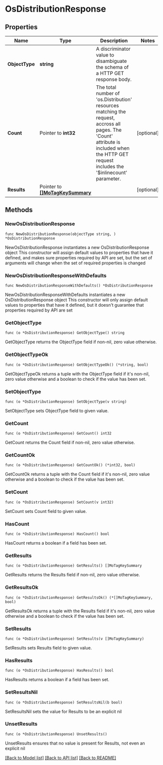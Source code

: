 # OsDistributionResponse

## Properties

Name | Type | Description | Notes
------------ | ------------- | ------------- | -------------
**ObjectType** | **string** | A discriminator value to disambiguate the schema of a HTTP GET response body. | 
**Count** | Pointer to **int32** | The total number of &#39;os.Distribution&#39; resources matching the request, accross all pages. The &#39;Count&#39; attribute is included when the HTTP GET request includes the &#39;$inlinecount&#39; parameter. | [optional] 
**Results** | Pointer to [**[]MoTagKeySummary**](MoTagKeySummary.md) |  | [optional] 

## Methods

### NewOsDistributionResponse

`func NewOsDistributionResponse(objectType string, ) *OsDistributionResponse`

NewOsDistributionResponse instantiates a new OsDistributionResponse object
This constructor will assign default values to properties that have it defined,
and makes sure properties required by API are set, but the set of arguments
will change when the set of required properties is changed

### NewOsDistributionResponseWithDefaults

`func NewOsDistributionResponseWithDefaults() *OsDistributionResponse`

NewOsDistributionResponseWithDefaults instantiates a new OsDistributionResponse object
This constructor will only assign default values to properties that have it defined,
but it doesn't guarantee that properties required by API are set

### GetObjectType

`func (o *OsDistributionResponse) GetObjectType() string`

GetObjectType returns the ObjectType field if non-nil, zero value otherwise.

### GetObjectTypeOk

`func (o *OsDistributionResponse) GetObjectTypeOk() (*string, bool)`

GetObjectTypeOk returns a tuple with the ObjectType field if it's non-nil, zero value otherwise
and a boolean to check if the value has been set.

### SetObjectType

`func (o *OsDistributionResponse) SetObjectType(v string)`

SetObjectType sets ObjectType field to given value.


### GetCount

`func (o *OsDistributionResponse) GetCount() int32`

GetCount returns the Count field if non-nil, zero value otherwise.

### GetCountOk

`func (o *OsDistributionResponse) GetCountOk() (*int32, bool)`

GetCountOk returns a tuple with the Count field if it's non-nil, zero value otherwise
and a boolean to check if the value has been set.

### SetCount

`func (o *OsDistributionResponse) SetCount(v int32)`

SetCount sets Count field to given value.

### HasCount

`func (o *OsDistributionResponse) HasCount() bool`

HasCount returns a boolean if a field has been set.

### GetResults

`func (o *OsDistributionResponse) GetResults() []MoTagKeySummary`

GetResults returns the Results field if non-nil, zero value otherwise.

### GetResultsOk

`func (o *OsDistributionResponse) GetResultsOk() (*[]MoTagKeySummary, bool)`

GetResultsOk returns a tuple with the Results field if it's non-nil, zero value otherwise
and a boolean to check if the value has been set.

### SetResults

`func (o *OsDistributionResponse) SetResults(v []MoTagKeySummary)`

SetResults sets Results field to given value.

### HasResults

`func (o *OsDistributionResponse) HasResults() bool`

HasResults returns a boolean if a field has been set.

### SetResultsNil

`func (o *OsDistributionResponse) SetResultsNil(b bool)`

 SetResultsNil sets the value for Results to be an explicit nil

### UnsetResults
`func (o *OsDistributionResponse) UnsetResults()`

UnsetResults ensures that no value is present for Results, not even an explicit nil

[[Back to Model list]](../README.md#documentation-for-models) [[Back to API list]](../README.md#documentation-for-api-endpoints) [[Back to README]](../README.md)


